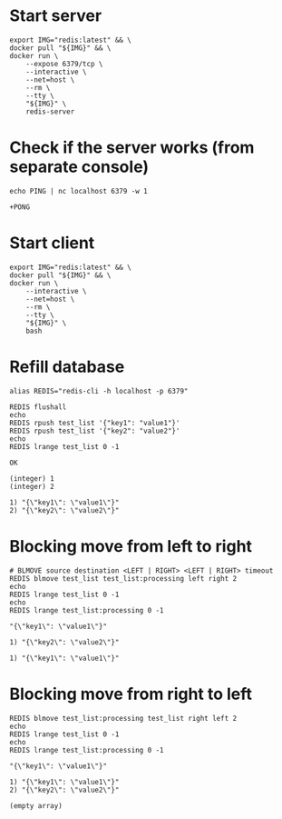 # Start server

```shell script
export IMG="redis:latest" && \
docker pull "${IMG}" && \
docker run \
    --expose 6379/tcp \
    --interactive \
    --net=host \
    --rm \
    --tty \
    "${IMG}" \
    redis-server
```

# Check if the server works (from separate console)

```shell script
echo PING | nc localhost 6379 -w 1
```

```text
+PONG
```

# Start client

```shell script
export IMG="redis:latest" && \
docker pull "${IMG}" && \
docker run \
    --interactive \
    --net=host \
    --rm \
    --tty \
    "${IMG}" \
    bash
```

# Refill database

```shell script
alias REDIS="redis-cli -h localhost -p 6379"

REDIS flushall
echo
REDIS rpush test_list '{"key1": "value1"}'
REDIS rpush test_list '{"key2": "value2"}'
echo
REDIS lrange test_list 0 -1
```

```text
OK

(integer) 1
(integer) 2

1) "{\"key1\": \"value1\"}"
2) "{\"key2\": \"value2\"}"
```

# Blocking move from left to right

```shell script
# BLMOVE source destination <LEFT | RIGHT> <LEFT | RIGHT> timeout
REDIS blmove test_list test_list:processing left right 2
echo
REDIS lrange test_list 0 -1
echo
REDIS lrange test_list:processing 0 -1
```

```text
"{\"key1\": \"value1\"}"

1) "{\"key2\": \"value2\"}"

1) "{\"key1\": \"value1\"}"
```

# Blocking move from right to left

```shell script
REDIS blmove test_list:processing test_list right left 2
echo
REDIS lrange test_list 0 -1
echo
REDIS lrange test_list:processing 0 -1
```

```text
"{\"key1\": \"value1\"}"

1) "{\"key1\": \"value1\"}"
2) "{\"key2\": \"value2\"}"

(empty array)
```
